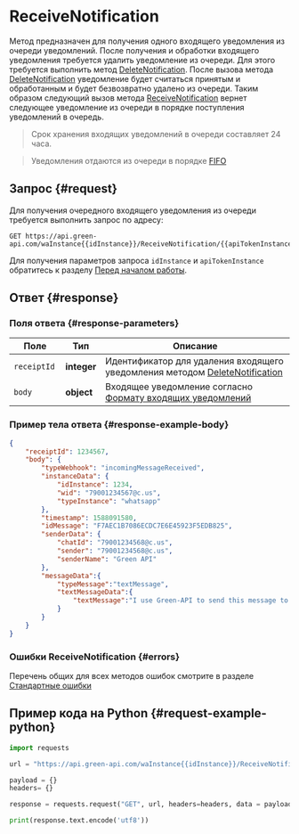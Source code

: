 # ReceiveNotification

Метод предназначен для получения одного входящего уведомления из очереди уведомлений.
После получения и обработки входящего уведомления требуется удалить уведомление из очереди. Для этого требуется выполнить метод [DeleteNotification](DeleteNotification.md). После вызова метода [DeleteNotification](DeleteNotification.md) уведомление будет считаться принятым и обработанным и будет безвозвратно удалено из очереди. Таким образом следующий вызов метода [ReceiveNotification](#request) вернет следующее уведомление из очереди в порядке поступления уведомлений в очередь.

> Срок хранения входящих уведомлений в очереди составляет 24 часа.

> Уведомления отдаются из очереди в порядке [FIFO](https://ru.wikipedia.org/wiki/FIFO)

## Запрос {#request}

Для получения очередного входящего уведомления из очереди требуется выполнить запрос по адресу:
```
GET https://api.green-api.com/waInstance{{idInstance}}/ReceiveNotification/{{apiTokenInstance}}
```

Для получения параметров запроса `idInstance` и `apiTokenInstance` обратитесь к разделу [Перед началом работы](../../../before-start.md#parameters).


## Ответ {#response}

### Поля ответа {#response-parameters}

Поле | Тип |  Описание
----- | ----- | -----
`receiptId ` | **integer** | Идентификатор для удаления входящего уведомления методом [DeleteNotification](DeleteNotification.md)
`body ` | **object** | Входящее уведомление согласно [Формату входящих уведомлений](../notifications-format/index.md)  

### Пример тела ответа {#response-example-body}

```json
{
    "receiptId": 1234567,
    "body": {
        "typeWebhook": "incomingMessageReceived",
        "instanceData": {
            "idInstance": 1234,
            "wid": "79001234567@c.us",
            "typeInstance": "whatsapp"
        },
        "timestamp": 1588091580,
        "idMessage": "F7AEC1B7086ECDC7E6E45923F5EDB825",
        "senderData": {
            "chatId": "79001234568@c.us",
            "sender": "79001234568@c.us",
            "senderName": "Green API"
        },
        "messageData":{
            "typeMessage":"textMessage",
            "textMessageData":{
                "textMessage":"I use Green-API to send this message to you!"
            }
        }
    }
}
```

### Ошибки ReceiveNotification {#errors}

Перечень общих для всех методов ошибок смотрите в разделе [Стандартные ошибки](../../common-errors.md)

## Пример кода на Python  {#request-example-python}

```python
import requests

url = "https://api.green-api.com/waInstance{{idInstance}}/ReceiveNotification/{{apiTokenInstance}}"

payload = {}
headers= {}

response = requests.request("GET", url, headers=headers, data = payload)

print(response.text.encode('utf8'))
```